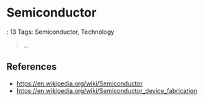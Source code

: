 # Semiconductor

: 13
Tags: Semiconductor, Technology

> …
> 

## References

- https://en.wikipedia.org/wiki/Semiconductor
- https://en.wikipedia.org/wiki/Semiconductor_device_fabrication